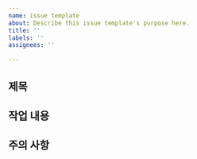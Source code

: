 ```yaml
---
name: issue template
about: Describe this issue template's purpose here.
title: ''
labels: ''
assignees: ''

---
```


## 제목

## 작업 내용

## 주의 사항

